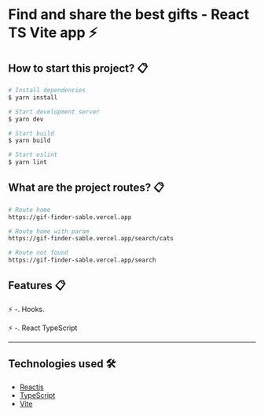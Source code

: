 # Find and share the best gifts - React TS Vite app ⚡️

## How to start this project? 📋

```bash
# Install dependencies
$ yarn install

# Start development server
$ yarn dev

# Start build
$ yarn build

# Start eslint
$ yarn lint
```

## What are the project routes? 📋

```bash
# Route home
https://gif-finder-sable.vercel.app

# Route home with param
https://gif-finder-sable.vercel.app/search/cats

# Route not found
https://gif-finder-sable.vercel.app/search

```

## Features 📋

⚡️ -. Hooks.

⚡️ -. React TypeScript

---

## Technologies used 🛠️

- [Reactjs](https://react.dev/)
- [TypeScript](https://www.typescriptlang.org/)
- [Vite](https://vitejs.dev/)
